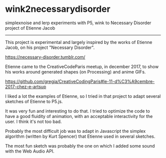 # wink2necessarydisorder
simplexnoise and lerp experiments with P5, wink to Necessary Disorder project of Etienne Jacob

---

This project is experimental and largely inspired by the works of Etienne Jacob, 
on his project "Necessary Disorder".

https://necessary-disorder.tumblr.com/

Etienne came to the CreativeCodeParis meetup, in december 2017, to show his works around
generated shapes (on Processing) and anime GIFs. 

https://github.com/gregja/CreativeCodingParis#le-11-d%C3%A9cembre-2017-chez-e-artsup

I liked a lot the examples of Etienne, so I tried in that project to adapt several sketches 
of Etienne to P5.js. 

It was very fun and interesting to do that. I tried to optimize the code to have a 
good fluidity of animation, with an acceptable interactivity for the user. 
I think it's not too bad.

Probably the most difficult job was to adapt in Javascript the simplex algorithm
(written by Kurt Spencer) that Etienne used in several sketches.

The most fun sketch was probably the one on which I added some sound with the
Web Audio API. 
 